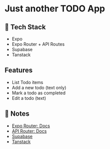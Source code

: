 # Just another TODO App

## 🚀 Tech Stack

- Expo
- Expo Router + API Routes
- Supabase
- Tanstack

## Features

- List Todo items
- Add a new todo (text only)
- Mark a todo as completed
- Edit a todo (text)

## 📝 Notes

- [Expo Router: Docs](https://docs.expo.dev/router/introduction/)
- [API Router: Docs](https://docs.expo.dev/router/reference/api-routes/)
- [Supabase](https://supabase.com/docs/reference/javascript/introduction)
- [Tanstack](https://tanstack.com/query/latest/docs/framework/react/overview)
